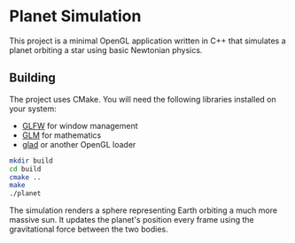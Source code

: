 # Planet Simulation

This project is a minimal OpenGL application written in C++ that simulates a planet orbiting a star using basic Newtonian physics.

## Building

The project uses CMake. You will need the following libraries installed on your system:

- [GLFW](https://www.glfw.org/) for window management
- [GLM](https://github.com/g-truc/glm) for mathematics
- [glad](https://glad.dav1d.de/) or another OpenGL loader

```bash
mkdir build
cd build
cmake ..
make
./planet
```

The simulation renders a sphere representing Earth orbiting a much more massive sun. It updates the planet's position every frame using the gravitational force between the two bodies.
